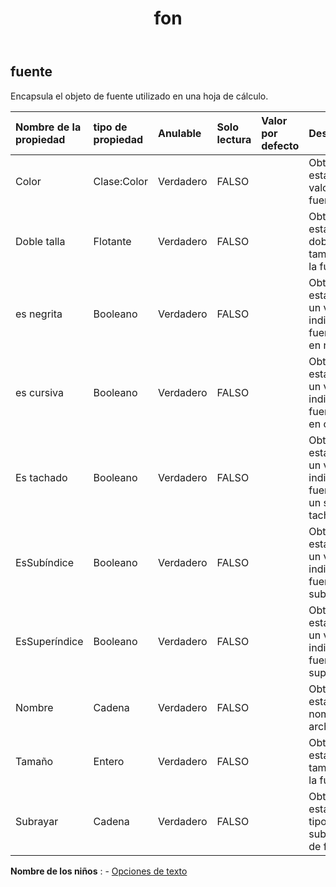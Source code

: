 ﻿---
title: fon
second_title: Aspose.Cells Cloud Documen
type: docs
url: /es/specification/model/font/
description: "Aspose.Cells Especificación del modelo de nube: fuente. Maneje sin esfuerzo Excel y otros documentos de hoja de cálculo con funciones como abrir, generar, editar, dividir, fusionar, comparar y convertir."
kwords: Excel, Office, Hoja de cálculo, Nube REST API, Fuente
weight: 50
---
## **fuente**

 Encapsula el objeto de fuente utilizado en una hoja de cálculo.

| Nombre de la propiedad| tipo de propiedad| Anulable| Solo lectura| Valor por defecto| Descripción|
|:- |:- |:- |:- |:- |:- |
| Color| Clase:Color| Verdadero| FALSO|| Obtiene o establece el valor de la fuente.|
| Doble talla| Flotante| Verdadero| FALSO|| Obtiene y establece el doble de tamaño de la fuente.|
| es negrita| Booleano| Verdadero| FALSO|| Obtiene o establece un valor que indica si la fuente está en negrita.|
| es cursiva| Booleano| Verdadero| FALSO|| Obtiene o establece un valor que indica si la fuente está en cursiva.|
| Es tachado| Booleano| Verdadero| FALSO||Obtiene o establece un valor que indica si la fuente tiene un solo tachado.|
| EsSubíndice| Booleano| Verdadero| FALSO|| Obtiene o establece un valor que indica si la fuente es un subíndice.|
| EsSuperíndice| Booleano| Verdadero| FALSO|| Obtiene o establece un valor que indica si la fuente es superscript.|
| Nombre| Cadena| Verdadero| FALSO|| Obtiene o establece el nombre del archivo .|
| Tamaño| Entero| Verdadero| FALSO|| Obtiene o establece el tamaño de la fuente.|
| Subrayar| Cadena| Verdadero| FALSO|| Obtiene o establece el tipo de subrayado de fuente.|

**Nombre de los niños** : 
	-  [Opciones de texto](textoptions) 
